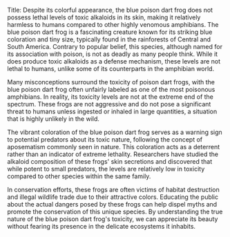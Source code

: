 Title: Despite its colorful appearance, the blue poison dart frog does not possess lethal levels of toxic alkaloids in its skin, making it relatively harmless to humans compared to other highly venomous amphibians.
The blue poison dart frog is a fascinating creature known for its striking blue coloration and tiny size, typically found in the rainforests of Central and South America. Contrary to popular belief, this species, although named for its association with poison, is not as deadly as many people think. While it does produce toxic alkaloids as a defense mechanism, these levels are not lethal to humans, unlike some of its counterparts in the amphibian world.

Many misconceptions surround the toxicity of poison dart frogs, with the blue poison dart frog often unfairly labeled as one of the most poisonous amphibians. In reality, its toxicity levels are not at the extreme end of the spectrum. These frogs are not aggressive and do not pose a significant threat to humans unless ingested or inhaled in large quantities, a situation that is highly unlikely in the wild.

The vibrant coloration of the blue poison dart frog serves as a warning sign to potential predators about its toxic nature, following the concept of aposematism commonly seen in nature. This coloration acts as a deterrent rather than an indicator of extreme lethality. Researchers have studied the alkaloid composition of these frogs' skin secretions and discovered that while potent to small predators, the levels are relatively low in toxicity compared to other species within the same family.

In conservation efforts, these frogs are often victims of habitat destruction and illegal wildlife trade due to their attractive colors. Educating the public about the actual dangers posed by these frogs can help dispel myths and promote the conservation of this unique species. By understanding the true nature of the blue poison dart frog's toxicity, we can appreciate its beauty without fearing its presence in the delicate ecosystems it inhabits.